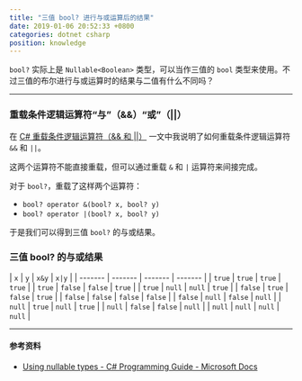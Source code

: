 ```yaml
---
title: "三值 bool? 进行与或运算后的结果"
date: 2019-01-06 20:52:33 +0800
categories: dotnet csharp
position: knowledge
---
```


`bool?` 实际上是 `Nullable<Boolean>` 类型，可以当作三值的 `bool` 类型来使用。不过三值的布尔进行与或运算时的结果与二值有什么不同吗？

---

<div id="toc"></div>

### 重载条件逻辑运算符“与”（&&）“或”（||）

在 [C# 重载条件逻辑运算符（&& 和 ||）](/post/overload-conditional-and-and-or-operators-in-csharp.html) 一文中我说明了如何重载条件逻辑运算符 `&&` 和 `||`。

这两个运算符不能直接重载，但可以通过重载 `&` 和 `|` 运算符来间接完成。

对于 `bool?`，重载了这样两个运算符：

- `bool? operator &(bool? x, bool? y)`
- `bool? operator |(bool? x, bool? y)`

于是我们可以得到三值 `bool?` 的与或结果。

### 三值 bool? 的与或结果

| `x`     | `y`     | `x&y`   | `x|y`   |
| ------- | ------- | ------- | ------- |
| `true`  | `true`  | `true`  | `true`  |
| `true`  | `false` | `false` | `true`  |
| `true`  | `null`  | `null`  | `true`  |
| `false` | `true`  | `false` | `true`  |
| `false` | `false` | `false` | `false` |
| `false` | `null`  | `false` | `null`  |
| `null`  | `true`  | `null`  | `true`  |
| `null`  | `false` | `false` | `null`  |
| `null`  | `null`  | `null`  | `null`  |

---

#### 参考资料

- [Using nullable types - C# Programming Guide - Microsoft Docs](https://docs.microsoft.com/en-us/dotnet/csharp/programming-guide/nullable-types/using-nullable-types)
